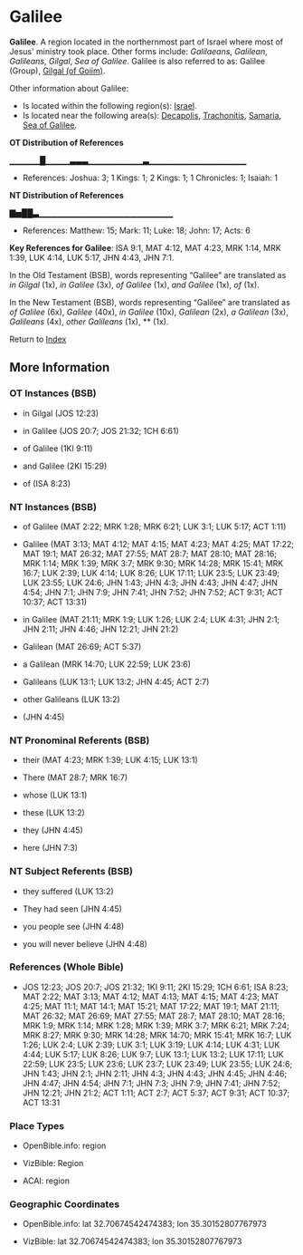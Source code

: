 # Galilee
**Galilee**. 
A region located in the northernmost part of Israel where most of Jesus' ministry took place. 
Other forms include: 
*Galilaeans*, *Galilean*, *Galileans*, *Gilgal*, *Sea of Galilee*. 
Galilee is also referred to as: 
Galilee (Group), [Gilgal (of Goiim)](Gilgal.md). 




Other information about Galilee:


* Is located within the following region(s): 
[Israel](Israel.md). 
* Is located near the following area(s): 
[Decapolis](Decapolis.md), [Trachonitis](Trachonitis.md), [Samaria](Samaria.2.md), [Sea of Galilee](GalileeSea.md). 


**OT Distribution of References**

▁▁▁▁▁█▁▁▁▁▃▃▃▁▁▁▁▁▁▁▁▁▃▁▁▁▁▁▁▁▁▁▁▁▁▁▁▁▁
* References: Joshua: 3; 1 Kings: 1; 2 Kings: 1; 1 Chronicles: 1; Isaiah: 1

**NT Distribution of References**

▇▅██▃▁▁▁▁▁▁▁▁▁▁▁▁▁▁▁▁▁▁▁▁▁▁
* References: Matthew: 15; Mark: 11; Luke: 18; John: 17; Acts: 6



**Key References for Galilee**: 
ISA 9:1, MAT 4:12, MAT 4:23, MRK 1:14, MRK 1:39, LUK 4:14, LUK 5:17, JHN 4:43, JHN 7:1. 


In the Old Testament (BSB), words representing “Galilee” are translated as 
*in Gilgal* (1x), *in Galilee* (3x), *of Galilee* (1x), *and Galilee* (1x), *of* (1x). 


In the New Testament (BSB), words representing “Galilee” are translated as 
*of Galilee* (6x), *Galilee* (40x), *in Galilee* (10x), *Galilean* (2x), *a Galilean* (3x), *Galileans* (4x), *other Galileans* (1x), ** (1x). 


Return to [Index](00-Index.md)

## More Information

### OT Instances (BSB)

* in Gilgal (JOS 12:23)

* in Galilee (JOS 20:7; JOS 21:32; 1CH 6:61)

* of Galilee (1KI 9:11)

* and Galilee (2KI 15:29)

* of (ISA 8:23)



### NT Instances (BSB)

* of Galilee (MAT 2:22; MRK 1:28; MRK 6:21; LUK 3:1; LUK 5:17; ACT 1:11)

* Galilee (MAT 3:13; MAT 4:12; MAT 4:15; MAT 4:23; MAT 4:25; MAT 17:22; MAT 19:1; MAT 26:32; MAT 27:55; MAT 28:7; MAT 28:10; MAT 28:16; MRK 1:14; MRK 1:39; MRK 3:7; MRK 9:30; MRK 14:28; MRK 15:41; MRK 16:7; LUK 2:39; LUK 4:14; LUK 8:26; LUK 17:11; LUK 23:5; LUK 23:49; LUK 23:55; LUK 24:6; JHN 1:43; JHN 4:3; JHN 4:43; JHN 4:47; JHN 4:54; JHN 7:1; JHN 7:9; JHN 7:41; JHN 7:52; JHN 7:52; ACT 9:31; ACT 10:37; ACT 13:31)

* in Galilee (MAT 21:11; MRK 1:9; LUK 1:26; LUK 2:4; LUK 4:31; JHN 2:1; JHN 2:11; JHN 4:46; JHN 12:21; JHN 21:2)

* Galilean (MAT 26:69; ACT 5:37)

* a Galilean (MRK 14:70; LUK 22:59; LUK 23:6)

* Galileans (LUK 13:1; LUK 13:2; JHN 4:45; ACT 2:7)

* other Galileans (LUK 13:2)

*  (JHN 4:45)



### NT Pronominal Referents (BSB)

* their (MAT 4:23; MRK 1:39; LUK 4:15; LUK 13:1)

* There (MAT 28:7; MRK 16:7)

* whose (LUK 13:1)

* these (LUK 13:2)

* they (JHN 4:45)

* here (JHN 7:3)



### NT Subject Referents (BSB)

* they suffered (LUK 13:2)

* They had seen (JHN 4:45)

* you people see (JHN 4:48)

* you will never believe (JHN 4:48)



### References (Whole Bible)

* JOS 12:23; JOS 20:7; JOS 21:32; 1KI 9:11; 2KI 15:29; 1CH 6:61; ISA 8:23; MAT 2:22; MAT 3:13; MAT 4:12; MAT 4:13; MAT 4:15; MAT 4:23; MAT 4:25; MAT 11:1; MAT 14:1; MAT 15:21; MAT 17:22; MAT 19:1; MAT 21:11; MAT 26:32; MAT 26:69; MAT 27:55; MAT 28:7; MAT 28:10; MAT 28:16; MRK 1:9; MRK 1:14; MRK 1:28; MRK 1:39; MRK 3:7; MRK 6:21; MRK 7:24; MRK 8:27; MRK 9:30; MRK 14:28; MRK 14:70; MRK 15:41; MRK 16:7; LUK 1:26; LUK 2:4; LUK 2:39; LUK 3:1; LUK 3:19; LUK 4:14; LUK 4:31; LUK 4:44; LUK 5:17; LUK 8:26; LUK 9:7; LUK 13:1; LUK 13:2; LUK 17:11; LUK 22:59; LUK 23:5; LUK 23:6; LUK 23:7; LUK 23:49; LUK 23:55; LUK 24:6; JHN 1:43; JHN 2:1; JHN 2:11; JHN 4:3; JHN 4:43; JHN 4:45; JHN 4:46; JHN 4:47; JHN 4:54; JHN 7:1; JHN 7:3; JHN 7:9; JHN 7:41; JHN 7:52; JHN 12:21; JHN 21:2; ACT 1:11; ACT 2:7; ACT 5:37; ACT 9:31; ACT 10:37; ACT 13:31


### Place Types

* OpenBible.info: region

* VizBible: Region

* ACAI: region



### Geographic Coordinates

* OpenBible.info: lat 32.70674542474383; lon 35.30152807767973

* VizBible: lat 32.70674542474383; lon 35.30152807767973




